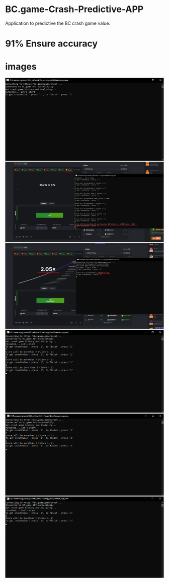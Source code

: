 # BC.game-Crash-Predictive-APP
Application to predictive the BC crash game value.

# 91% Ensure accuracy

# images
<img src='./image/bc1.png' />
<img src='./image/bc2.png' />
<img src='./image/bc3.png' />
<img src='./image/bc4.png' />
<img src='./image/bc5.png' />
<img src='./image/bc6.png' />
